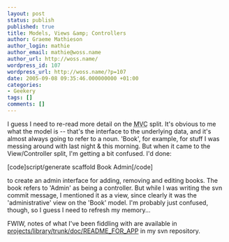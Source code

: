```yaml
---
layout: post
status: publish
published: true
title: Models, Views &amp; Controllers
author: Graeme Mathieson
author_login: mathie
author_email: mathie@woss.name
author_url: http://woss.name/
wordpress_id: 107
wordpress_url: http://woss.name/?p=107
date: 2005-09-08 09:35:46.000000000 +01:00
categories:
- Geekery
tags: []
comments: []
---
```

I guess I need to re-read more detail on the <acronym title="Model View Controller">MVC</acronym> split.  It's obvious to me what the model is -- that's the interface to the underlying data, and it's almost always going to refer to a noun.  'Book', for example, for stuff I was messing around with last night &amp; this morning.  But when it came to the View/Controller split, I'm getting a bit confused.  I'd done:

[code]script/generate scaffold Book Admin[/code]

to create an admin interface for adding, removing and editing books.  The book refers to 'Admin' as being a controller.  But while I was writing the svn commit message, I mentioned it as a view, since clearly it was the 'administrative' view on the 'Book' model.  I'm probably just confused, though, so I guess I need to refresh my memory...

FWIW, notes of what I've been fiddling with are available in <a href="http://woss.name/svn/mathie/projects/library/trunk/doc/README_FOR_APP">projects/library/trunk/doc/README_FOR_APP</a> in my svn repository.
